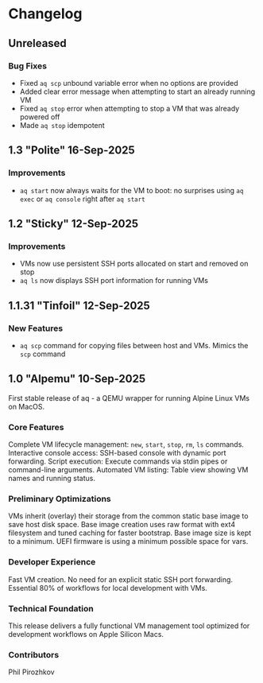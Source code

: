 # Changelog

## Unreleased

### Bug Fixes

- Fixed `aq scp` unbound variable error when no options are provided
- Added clear error message when attempting to start an already running VM
- Fixed `aq stop` error when attempting to stop a VM that was already powered off
- Made `aq stop` idempotent

## 1.3 "Polite" 16-Sep-2025

### Improvements

- `aq start` now always waits for the VM to boot: no surprises using `aq exec` or `aq console` right after `aq start`

## 1.2 "Sticky" 12-Sep-2025

### Improvements

 - VMs now use persistent SSH ports allocated on start and removed on stop
 - `aq ls` now displays SSH port information for running VMs

## 1.1.31 "Tinfoil" 12-Sep-2025

### New Features

 - `aq scp` command for copying files between host and VMs. Mimics the `scp` command

## 1.0 "Alpemu" 10-Sep-2025

First stable release of aq - a QEMU wrapper for running Alpine Linux VMs on MacOS.

### Core Features

Complete VM lifecycle management: `new`, `start`, `stop`, `rm`, `ls` commands.
Interactive console access: SSH-based console with dynamic port forwarding.
Script execution: Execute commands via stdin pipes or command-line arguments.
Automated VM listing: Table view showing VM names and running status.

### Preliminary Optimizations

VMs inherit (overlay) their storage from the common static base image to save host disk space.
Base image creation uses raw format with ext4 filesystem and tuned caching for faster bootstrap.
Base image size is kept to a minimum.
UEFI firmware is using a minimum possible space for vars.

### Developer Experience

Fast VM creation.
No need for an explicit static SSH port forwarding.
Essential 80% of workflows for local development with VMs.

### Technical Foundation

This release delivers a fully functional VM management tool optimized for development workflows on Apple Silicon Macs.

### Contributors

Phil Pirozhkov
